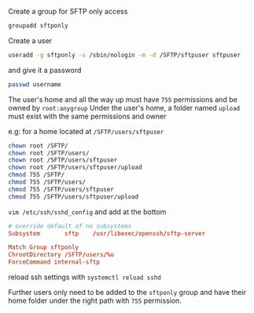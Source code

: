 Create a group for SFTP only access

```bash
groupadd sftponly
```
Create a user

```bash
useradd -g sftponly -s /sbin/nologin -m -d /SFTP/sftpuser sftpuser
```
and give it a password
```bash
passwd username
```
The user's home and all the way up must have `755` permissions and be owned by `root:anygroup`
Under the user's home, a folder named `upload` must exist with the same permissions and owner 

e.g: for a home located at `/SFTP/users/sftpuser`

```bash
chown root /SFTP/
chown root /SFTP/users/
chown root /SFTP/users/sftpuser
chown root /SFTP/users/sftpuser/upload
chmod 755 /SFTP/
chmod 755 /SFTP/users/
chmod 755 /SFTP/users/sftpuser
chmod 755 /SFTP/users/sftpuser/upload
```
`vim /etc/ssh/sshd_config` and add at the bottom
```conf
# override default of no subsystems
Subsystem       sftp    /usr/libexec/openssh/sftp-server

Match Group sftponly
ChrootDirectory /SFTP/users/%u
ForceCommand internal-sftp
```
reload ssh settings with `systemctl reload sshd`

Further users only need to be added to the `sftponly` group and have their home folder under the right path with `755` permission. 
